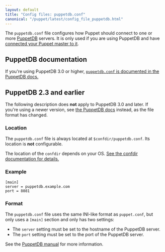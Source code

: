```yaml
---
layout: default
title: "Config files: puppetdb.conf"
canonical: "/puppet/latest/config_file_puppetdb.html"
---
```


[puppetdb_connection]: {{puppetdb}}/puppetdb_connection.html


The `puppetdb.conf` file configures how Puppet should connect to one or more [PuppetDB]({{puppetdb}}/) servers. It is only used if you are using PuppetDB and have [connected your Puppet master to it]({{puppetdb}}/connect_puppet_master.html).

## PuppetDB documentation

If you're using PuppetDB 3.0 or higher, [`puppetdb.conf` is documented in the PuppetDB docs.][puppetdb_connection]

## PuppetDB 2.3 and earlier

The following description does **not** apply to PuppetDB 3.0 and later. If you're using a newer version, see [the PuppetDB docs][puppetdb_connection] instead, as the file format has changed.

### Location

The `puppetdb.conf` file is always located at `$confdir/puppetdb.conf`. Its location is **not** configurable.

The location of the `confdir` depends on your OS. [See the confdir documentation for details.][confdir]

[confdir]: ./dirs_confdir.html

### Example

    [main]
    server = puppetdb.example.com
    port = 8081

### Format

The `puppetdb.conf` file uses the same INI-like format as `puppet.conf`, but only uses a `[main]` section and only has two settings:

* The `server` setting must be set to the hostname of the PuppetDB server.
* The `port` setting must be set to the port of the PuppetDB server.

See the [PuppetDB manual]({{puppetdb}}/) for more information.


